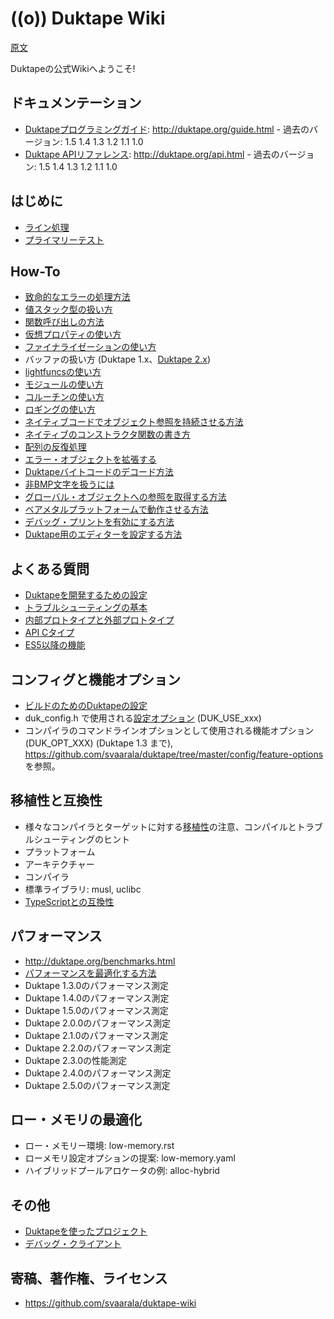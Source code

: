 # ((o)) Duktape Wiki

[原文](https://wiki.duktape.org/home)

Duktapeの公式Wikiへようこそ!

## ドキュメンテーション

- [Duktapeプログラミングガイド](https://dolphilia.github.io/japanese_translation/duktape/guide/): http://duktape.org/guide.html - 過去のバージョン: 1.5 1.4 1.3 1.2 1.1 1.0
- [Duktape APIリファレンス](https://dolphilia.github.io/japanese_translation/duktape/api/): http://duktape.org/api.html - 過去のバージョン: 1.5 1.4 1.3 1.2 1.1 1.0


## はじめに

- [ライン処理](process_lines.md)
- [プライマリーテスト](prime_test.md)


## How-To

- [致命的なエラーの処理方法](how_to_handle_fatal_errors.md)
- [値スタック型の扱い方](how_to_work_with_calue_stack_types.md)
- [関数呼び出しの方法](how_to_make_function_calls.md)
- [仮想プロパティの使い方](how_to_use_virtual_properties.md)
- [ファイナライゼーションの使い方](how_to_use_finalization.md)
- バッファの扱い方 (Duktape 1.x、[Duktape 2.x](how_to_work_with_buffers_in_duktape_2x.md))
- [lightfuncsの使い方](how_to_work_with_lightfuncs.md)
- [モジュールの使い方](how_to_modules.md)
- [コルーチンの使い方](how_to_coroutines.md)
- [ロギングの使い方](how_to_use_logging.md)
- [ネイティブコードでオブジェクト参照を持続させる方法](how_to_persist_object_references_in_native_code.md)
- [ネイティブのコンストラクタ関数の書き方](how_to_write_a_native_constructor_function.md)
- [配列の反復処理](how_to_iterate_over_an_array.md)
- [エラー・オブジェクトを拡張する](how_to_augment_error_objects.md)
- [Duktapeバイトコードのデコード方法](how_to_decode_duktape_bytecode.md)
- [非BMP文字を扱うには](how_to_work_with_non-bmp_characters.md)
- [グローバル・オブジェクトへの参照を取得する方法](how_to_get_a_reference_to_the_global_object.md)
- [ベアメタルプラットフォームで動作させる方法](how_to_run_on_bare_metal_platforms.md)
- [デバッグ・プリントを有効にする方法](how_to_enable_debug_prints.md)
- [Duktape用のエディターを設定する方法](how_to_configure_your_editor_for_duktape.md)


## よくある質問

- [Duktapeを開発するための設定](development_setup_for_developing_duktape.md)
- [トラブルシューティングの基本](troubleshooting_basics.md)
- [内部プロトタイプと外部プロトタイプ](internal_and_external_prototype.md)
- [API Cタイプ](api_c_types.md)
- [ES5以降の機能](post-es5_features.md)


## コンフィグと機能オプション

- [ビルドのためのDuktapeの設定](congifuring_duktape_for_build.md)
- duk_config.h で使用される[設定オプション](config_options.md) (DUK_USE_xxx)
- コンパイラのコマンドラインオプションとして使用される機能オプション (DUK_OPT_XXX) (Duktape 1.3 まで), https://github.com/svaarala/duktape/tree/master/config/feature-options を参照。


## 移植性と互換性

- 様々なコンパイラとターゲットに対する[移植性](portability.md)の注意、コンパイルとトラブルシューティングのヒント
- プラットフォーム
- アーキテクチャー
- コンパイラ
- 標準ライブラリ: musl, uclibc
- [TypeScriptとの互換性](compatibility_with_typescript.md)


## パフォーマンス

- http://duktape.org/benchmarks.html
- [パフォーマンスを最適化する方法](how_to_optimize_performance.md)
- Duktape 1.3.0のパフォーマンス測定
- Duktape 1.4.0のパフォーマンス測定
- Duktape 1.5.0のパフォーマンス測定
- Duktape 2.0.0のパフォーマンス測定
- Duktape 2.1.0のパフォーマンス測定
- Duktape 2.2.0のパフォーマンス測定
- Duktape 2.3.0の性能測定
- Duktape 2.4.0のパフォーマンス測定
- Duktape 2.5.0のパフォーマンス測定


## ロー・メモリの最適化

- ロー・メモリー環境: low-memory.rst
- ローメモリ設定オプションの提案: low-memory.yaml
- ハイブリッドプールアロケータの例: alloc-hybrid


## その他

- [Duktapeを使ったプロジェクト](projects_using_duktape.md)
- [デバッグ・クライアント](debug_clients.md)


## 寄稿、著作権、ライセンス

- https://github.com/svaarala/duktape-wiki